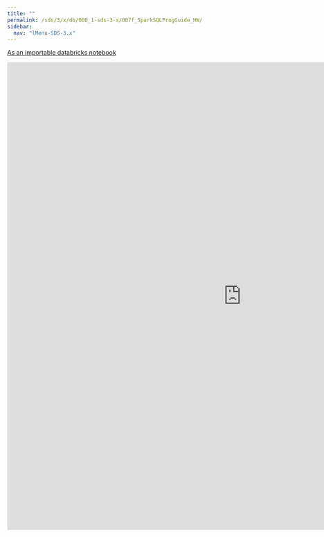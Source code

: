 ```yaml
---
title: ""
permalink: /sds/3/x/db/000_1-sds-3-x/007f_SparkSQLProgGuide_HW/
sidebar:
  nav: "lMenu-SDS-3.x"
---
```


[As an importable databricks notebook](https://lamastex.github.io/scalable-data-science/sds/3/x/db/000_1-sds-3-x/007f_SparkSQLProgGuide_HW.html)

<iframe src="https://lamastex.github.io/scalable-data-science/sds/3/x/db/000_1-sds-3-x/007f_SparkSQLProgGuide_HW.html" width="1080" height="1080" frameborder="0"></iframe>
